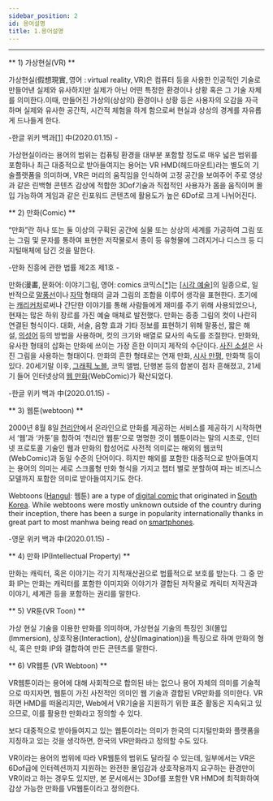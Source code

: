 ```yaml
---
sidebar_position: 2
id: 용어설명
title: 1.용어설명
---
```


<hr/>

** 1) 가상현실(VR) **

 가상현실(假想現實, 영어 : virtual reality, VR)은 컴퓨터 등을 사용한 인공적인 기술로 만들어낸 실제와 유사하지만 실제가 아닌 어떤 특정한 환경이나 상황 혹은 그 기술 자체를 의미한다.이때, 만들어진 가상의(상상의) 환경이나 상황 등은 사용자의 오감을 자극하며 실제와 유사한 공간적, 시간적 체험을 하게 함으로써 현실과 상상의 경계를 자유롭게 드나들게 한다.  

-한글 위키 백과[[1]](https://ko.wikipedia.org/wiki/%EA%B0%80%EC%83%81_%ED%98%84%EC%8B%A4#cite_note-1) 中(2020.01.15) - 

가상현실이라는 용어의 범위는 컴퓨팅 환경을 대부분 포함할 정도로 매우 넓은 범위를 포함하나 최근 대중적으로 받아들여지는 용어는 VR HMD(헤드마운트)라는 별도의 기술플랫폼을 의미하며, VR은 머리의 움직임을 인식하여 고정 공간을 보여주어 주로 영상과 같은 린백형 콘텐츠 감상에 적합한 3Dof기술과 직접적인 사용자가 몸을 움직이며 몰입 가능하여 게임과 같은 린포워드 콘텐츠에 활용도가 높은 6Dof로 크게 나뉘어진다. 

** 2) 만화(Comic) **

 “만화”란 하나 또는 둘 이상의 구획된 공간에 실물 또는 상상의 세계를 가공하여 그림 또는 그림 및 문자를 통하여 표현한 저작물로서 종이 등 유형물에 그려지거나 디스크 등 디지털매체에 담긴 것을 말한다. 

 -만화 진흥에 관한 법률 제2조 제1호 - 

만화(漫畵, 문화어: 이야기그림, 영어: comics 코믹스[[*]](https://ko.wikipedia.org/wiki/%EC%9C%84%ED%82%A4%EB%B0%B1%EA%B3%BC:%EC%98%81%EC%96%B4%EC%9D%98_%ED%95%9C%EA%B8%80_%ED%91%9C%EA%B8%B0)는 [[시각 예술]](https://ko.wikipedia.org/wiki/%EC%8B%9C%EA%B0%81_%EC%98%88%EC%88%A0)의 일종으로, 일반적으로 [말풍선](https://ko.wikipedia.org/wiki/%EB%A7%90%ED%92%8D%EC%84%A0)이나 [자막](https://ko.wikipedia.org/wiki/%EC%9E%90%EB%A7%89) 형태의 글과 그림의 조합을 이루어 생각을 표현한다. 초기에는 [캐리커처](https://ko.wikipedia.org/wiki/%EC%BA%90%EB%A6%AC%EC%BB%A4%EC%B2%98)로써나 간단한 이야기를 통해 사람들에게 재미를 주기 위해 사용되었으나, 현재는 많은 하위 장르를 가진 예술 매체로 발전했다. 만화는 종종 그림의 컷이 나란히 연결된 형식이다. 대화, 서술, 음향 효과 기타 정보를 표현하기 위해 말풍선, 짧은 해설, [의성어](https://ko.wikipedia.org/wiki/%EC%9D%98%EC%84%B1%EC%96%B4) 등의 방법을 사용하며, 컷의 크기와 배열로 묘사의 속도를 조절한다. 만화와, 유사한 형태의 삽화는 만화에 쓰이는 가장 흔한 이미지 제작의 수단이다. [사진 소설](https://ko.wikipedia.org/w/index.php?title=%EC%82%AC%EC%A7%84_%EC%86%8C%EC%84%A4&action=edit&redlink=1)은 사진 그림을 사용하는 형태이다. 만화의 흔한 형태로는 연재 만화, [시사 만평](https://ko.wikipedia.org/w/index.php?title=%EC%8B%9C%EC%82%AC_%EB%A7%8C%ED%8F%89&action=edit&redlink=1), 만화책 등이 있다. 20세기말 이후, [그래픽 노블](https://ko.wikipedia.org/wiki/%EA%B7%B8%EB%9E%98%ED%94%BD_%EB%85%B8%EB%B8%94), 코믹 앨범, 단행본 등의 합본이 점차 흔해졌고, 21세기 들어 인터넷상의 [웹 만화](https://ko.wikipedia.org/wiki/%EC%9B%B9_%EB%A7%8C%ED%99%94)(WebComic)가 확산되었다.

-한글 위키 백과 中(2020.01.15) - 

** 3) 웹툰(webtoon) **

2000년 8월 8일 [천리안](https://ko.wikipedia.org/wiki/%EC%B2%9C%EB%A6%AC%EC%95%88_(%ED%8F%AC%ED%84%B8_%EC%82%AC%EC%9D%B4%ED%8A%B8))에서 온라인으로 만화를 제공하는 서비스를 제공하기 시작하면서 ‘웹’과 ‘카툰’을 합하여 ‘천리안 웹툰’으로 명명한 것이 웹툰이라는 말의 시초로, 인터넷 프로토콜 기술인 웹과 만화의 합성어로 사전적 의미로는 해외의 웹코믹(WebComic)과 동일 수준의 단어이다. 하지만 해외를 포함한 대중적으로 받아들여지는 용어의 의미는 세로 스크롤형 만화 형식을 가지고 챕터 별로 분할하여 파는 비즈니스 모델까지 포함한 의미로 받아들여지기도 한다. 

Webtoons ([Hangul](https://en.wikipedia.org/wiki/Hangul): 웹툰) are a type of [digital comic](https://en.wikipedia.org/wiki/Digital_comic) that originated in [South Korea](https://en.wikipedia.org/wiki/South_Korea). While webtoons were mostly unknown outside of the country during their inception, there has been a surge in popularity internationally thanks in great part to most manhwa being read on [smartphones](https://en.wikipedia.org/wiki/Smartphone). 

-영문 위키 백과 中(2020.01.15) -

** 4) 만화 IP(Intellectual Property) **

 만화는 캐릭터, 혹은 이야기는 각기 지적재산권으로 법률적으로 보호를 받는다. 그 중 만화 IP는 만화는 캐릭터를 포함한 이미지와 이야기가 결합된 저작물로 캐릭터 저작권과 이야기, 세계관 등을 포함하는 권리를 말한다. 

** 5) VR툰(VR Toon) ** 

 가상 현실 기술을 이용한 만화를 의미하며, 가상현실 기술의 특징인 3I(몰입(Immersion), 상호작용(Interaction), 상상(Imagination))을 특징으로 하며 만화의 형식, 혹은 만화 IP와 결합하여 만든 콘텐츠를 말한다. 

** 6) VR웹툰 (VR Webtoon) ** 

 VR웹툰이라는 용어에 대해 사회적으로 합의된 바는 없으나 용어 자체의 의미를 기술적으로 따지자면, 웹툰이 가진 사전적인 의미인 웹 기술과 결합된 VR만화를 의미한다. VR하면 HMD를 떠올리지만, Web에서 VR기술을 지원하기 위한 표준 활동은 지속되고 있으므로, 이를 활용한 만화라고 정의할 수 있다. 

보다 대중적으로 받아들여지고 있는 웹툰이라는 의미가 한국의 디지털만화와 플랫폼을 지칭하고 있는 것을 생각하면, 한국의 VR만화라고 정의할 수도 있다. 

 VR이라는 용어의 범위에 따라 VR웹툰의 범위도 달라질 수 있는데, 일부에서는 VR은 6Dof급에 인터렉션까지 지원하는 완전한 몰입감과 상호작용까지 요구하는 환경만이 VR이라고 하는 경우도 있지만, 본 문서에서는 3Dof를 포함한 VR HMD에 최적화하여 감상 가능한 만화를 VR웹툰이라고 정의한다. 

 
